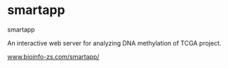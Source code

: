 # smartapp
smartapp

An interactive web server for analyzing DNA methylation of TCGA project.

www.bioinfo-zs.com/smartapp/
